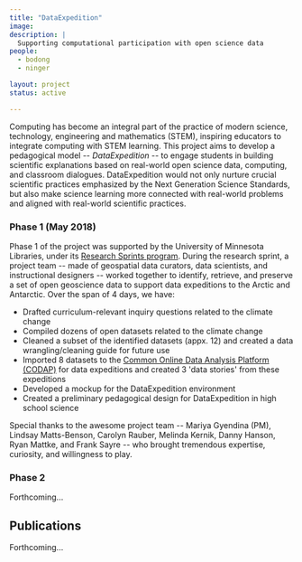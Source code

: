 ```yaml
---
title: "DataExpedition"
image:
description: |
  Supporting computational participation with open science data
people:
  - bodong
  - ninger

layout: project
status: active

---
```


Computing has become an integral part of the practice of modern science, technology, engineering and mathematics (STEM), inspiring educators to integrate computing with STEM learning. This project aims to develop a pedagogical model -- *DataExpedition* -- to engage students in building scientific explanations based on real-world open science data, computing, and classroom dialogues. DataExpedition would not only nurture crucial scientific practices emphasized by the Next Generation Science Standards, but also make science learning more connected with real-world problems and aligned with real-world scientific practices.

### Phase 1 (May 2018)

Phase 1 of the project was supported by the University of Minnesota Libraries, under its [Research Sprints program](https://www.lib.umn.edu/research-sprints).
During the research sprint, a project team -- made of geospatial data curators, data scientists, and instructional designers -- worked together to identify, retrieve, and preserve a set of open geoscience data to support data expeditions to the Arctic and Antarctic. Over the span of 4 days, we have:

- Drafted curriculum-relevant inquiry questions related to the climate change
- Compiled dozens of open datasets related to the climate change
- Cleaned a subset of the identified datasets (appx. 12) and created a data wrangling/cleaning guide for future use
- Imported 8 datasets to the [Common Online Data
Analysis Platform (CODAP)](https://codap.concord.org/) for data expeditions and created 3 'data stories' from these expeditions
- Developed a mockup for the DataExpedition environment
- Created a preliminary pedagogical design for DataExpedition in high school science

Special thanks to the awesome project team -- Mariya Gyendina (PM), Lindsay Matts-Benson, Carolyn Rauber, Melinda Kernik, Danny Hanson, Ryan Mattke, and Frank Sayre -- who brought tremendous expertise, curiosity, and willingness to play.


### Phase 2

Forthcoming...

## Publications

Forthcoming...
